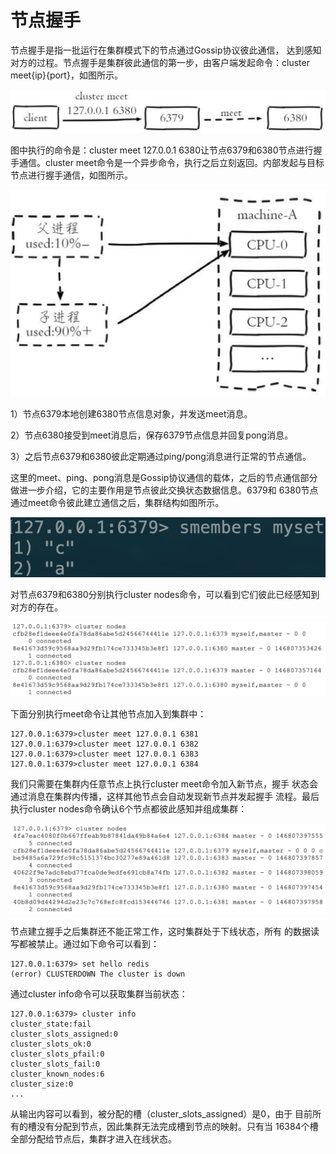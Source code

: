 # 节点握手

节点握手是指一批运行在集群模式下的节点通过Gossip协议彼此通信， 达到感知对方的过程。节点握手是集群彼此通信的第一步，由客户端发起命令：cluster meet{ip}{port}，如图所示。

![](../../.gitbook/assets/image%20%28188%29.png)

图中执行的命令是：cluster meet 127.0.0.1 6380让节点6379和6380节点进行握手通信。cluster meet命令是一个异步命令，执行之后立刻返回。内部发起与目标节点进行握手通信，如图所示。

![](../../.gitbook/assets/image%20%28137%29.png)

1）节点6379本地创建6380节点信息对象，并发送meet消息。

2）节点6380接受到meet消息后，保存6379节点信息并回复pong消息。

3）之后节点6379和6380彼此定期通过ping/pong消息进行正常的节点通信。

这里的meet、ping、pong消息是Gossip协议通信的载体，之后的节点通信部分做进一步介绍，它的主要作用是节点彼此交换状态数据信息。6379和 6380节点通过meet命令彼此建立通信之后，集群结构如图所示。

![](../../.gitbook/assets/image%20%2881%29.png)

对节点6379和6380分别执行cluster nodes命令，可以看到它们彼此已经感知到对方的存在。

![](../../.gitbook/assets/image%20%28195%29.png)

下面分别执行meet命令让其他节点加入到集群中：

```text
127.0.0.1:6379>cluster meet 127.0.0.1 6381
127.0.0.1:6379>cluster meet 127.0.0.1 6382
127.0.0.1:6379>cluster meet 127.0.0.1 6383
127.0.0.1:6379>cluster meet 127.0.0.1 6384
```

我们只需要在集群内任意节点上执行cluster meet命令加入新节点，握手 状态会通过消息在集群内传播，这样其他节点会自动发现新节点并发起握手 流程。最后执行cluster nodes命令确认6个节点都彼此感知并组成集群：

![](../../.gitbook/assets/image%20%28197%29.png)

节点建立握手之后集群还不能正常工作，这时集群处于下线状态，所有 的数据读写都被禁止。通过如下命令可以看到：

```text
127.0.0.1:6379> set hello redis
(error) CLUSTERDOWN The cluster is down
```

通过cluster info命令可以获取集群当前状态：

```text
127.0.0.1:6379> cluster info
cluster_state:fail
cluster_slots_assigned:0
cluster_slots_ok:0
cluster_slots_pfail:0 
cluster_slots_fail:0 
cluster_known_nodes:6 
cluster_size:0
...
```

从输出内容可以看到，被分配的槽（cluster\_slots\_assigned）是0，由于 目前所有的槽没有分配到节点，因此集群无法完成槽到节点的映射。只有当 16384个槽全部分配给节点后，集群才进入在线状态。

